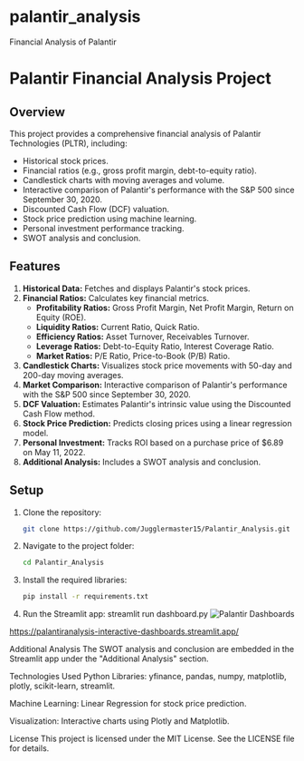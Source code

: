# palantir_analysis
Financial Analysis of Palantir
# Palantir Financial Analysis Project

## Overview
This project provides a comprehensive financial analysis of Palantir Technologies (PLTR), including:
- Historical stock prices.
- Financial ratios (e.g., gross profit margin, debt-to-equity ratio).
- Candlestick charts with moving averages and volume.
- Interactive comparison of Palantir's performance with the S&P 500 since September 30, 2020.
- Discounted Cash Flow (DCF) valuation.
- Stock price prediction using machine learning.
- Personal investment performance tracking.
- SWOT analysis and conclusion.

## Features
1. **Historical Data:** Fetches and displays Palantir's stock prices.
2. **Financial Ratios:** Calculates key financial metrics.
   - **Profitability Ratios:** Gross Profit Margin, Net Profit Margin, Return on Equity (ROE).
   - **Liquidity Ratios:** Current Ratio, Quick Ratio.
   - **Efficiency Ratios:** Asset Turnover, Receivables Turnover.
   - **Leverage Ratios:** Debt-to-Equity Ratio, Interest Coverage Ratio.
   - **Market Ratios:** P/E Ratio, Price-to-Book (P/B) Ratio.
3. **Candlestick Charts:** Visualizes stock price movements with 50-day and 200-day moving averages.
4. **Market Comparison:** Interactive comparison of Palantir's performance with the S&P 500 since September 30, 2020.
5. **DCF Valuation:** Estimates Palantir's intrinsic value using the Discounted Cash Flow method.
6. **Stock Price Prediction:** Predicts closing prices using a linear regression model.
7. **Personal Investment:** Tracks ROI based on a purchase price of $6.89 on May 11, 2022.
8. **Additional Analysis:** Includes a SWOT analysis and conclusion.

## Setup
1. Clone the repository:
   ```bash
   git clone https://github.com/Jugglermaster15/Palantir_Analysis.git
2. Navigate to the project folder:
   ```bash
   cd Palantir_Analysis
3. Install the required libraries:
   ```bash
   pip install -r requirements.txt
4. Run the Streamlit app:
   streamlit run dashboard.py
  ![Palantir Dashboards](https://github.com/user-attachments/assets/472a1317-7072-4873-b3b0-094b50f56759)

https://palantiranalysis-interactive-dashboards.streamlit.app/

Additional Analysis
The SWOT analysis and conclusion are embedded in the Streamlit app under the "Additional Analysis" section.

Technologies Used
Python Libraries: yfinance, pandas, numpy, matplotlib, plotly, scikit-learn, streamlit.

Machine Learning: Linear Regression for stock price prediction.

Visualization: Interactive charts using Plotly and Matplotlib.

License
This project is licensed under the MIT License. See the LICENSE file for details.
